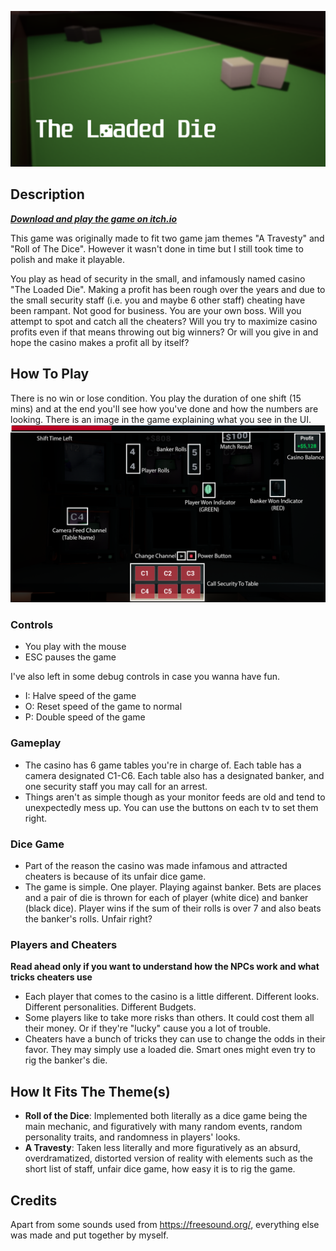 ![](https://github.com/SelenianRanger/TheLoadedDie/blob/master/Content/Splash.png?raw=true)

## Description ##

[***Download and play the game on itch.io***](https://selenianranger.itch.io/the-loaded-die "Download and play the game on itch.io")

This game was originally made to fit two game jam themes "A Travesty" and "Roll of The Dice". However it wasn't done in time but I still took time to polish and make it playable.

You play as head of security in the small, and infamously named casino "The Loaded Die". Making a profit has been rough over the years and due to the small security staff (i.e. you and maybe 6 other staff) cheating have been rampant. Not good for business. You are your own boss. Will you attempt to spot and catch all the cheaters? Will you try to maximize casino profits even if that means throwing out big winners? Or will you give in and hope the casino makes a profit all by itself?

## How To Play ##

There is no win or lose condition. You play the duration of one shift (15 mins) and at the end you'll see how you've done and how the numbers are looking. There is an image in the game explaining what you see in the UI.
![](https://github.com/SelenianRanger/TheLoadedDie/blob/master/Content/Textures/Images/HowTo.png?raw=true)

###  Controls ###

- You play with the mouse
- ESC pauses the game

I've also left in some debug controls in case you wanna have fun.
- I: Halve speed of the game
- O: Reset speed of the game to normal
- P: Double speed of the game

### Gameplay ###

- The casino has 6 game tables you're in charge of. Each table has a camera designated C1-C6. Each table also has a designated banker, and one security staff you may call for an arrest.
- Things aren't as simple though as your monitor feeds are old and tend to unexpectedly mess up. You can use the buttons on each tv to set them right.

### Dice Game ###

- Part of the reason the casino was made infamous and attracted cheaters is because of its unfair dice game.
- The game is simple. One player. Playing against banker. Bets are places and a pair of die is thrown for each of player (white dice) and banker (black dice). Player wins if the sum of their rolls is over 7 and also beats the banker's rolls. Unfair right?

### Players and Cheaters ###

**Read ahead only if you want to understand how the NPCs work and what tricks cheaters use**
- Each player that comes to the casino is a little different. Different looks. Different personalities. Different Budgets.
- Some players like to take more risks than others. It could cost them all their money. Or if they're "lucky" cause you a lot of trouble.
- Cheaters have a bunch of tricks they can use to change the odds in their favor. They may simply use a loaded die. Smart ones might even try to rig the banker's die.

## How It Fits The Theme(s) ##

- **Roll of the Dice**: Implemented both literally as a dice game being the main mechanic, and figuratively with many random events, random personality traits, and randomness in players' looks.
- **A Travesty**: Taken less literally and more figuratively as an absurd, overdramatized, distorted version of reality with elements such as the short list of staff, unfair dice game, how easy it is to rig the game.

## Credits ##

Apart from some sounds used from https://freesound.org/, everything else was made and put together by myself.